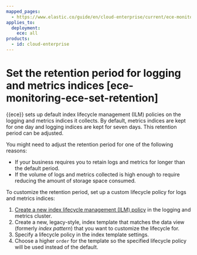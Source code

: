 ```yaml
---
mapped_pages:
  - https://www.elastic.co/guide/en/cloud-enterprise/current/ece-monitoring-ece-set-retention.html
applies_to:
  deployment:
    ece: all
products:
  - id: cloud-enterprise
---
```


# Set the retention period for logging and metrics indices [ece-monitoring-ece-set-retention]

{{ece}} sets up default index lifecycle management (ILM) policies on the logging and metrics indices it collects. By default, metrics indices are kept for one day and logging indices are kept for seven days. This retention period can be adjusted.

You might need to adjust the retention period for one of the following reasons:

* If your business requires you to retain logs and metrics for longer than the default period.
* If the volume of logs and metrics collected is high enough to require reducing the amount of storage space consumed.

To customize the retention period, set up a custom lifecycle policy for logs and metrics indices:

1. [Create a new index lifecycle management (ILM) policy](../../../manage-data/lifecycle/index-lifecycle-management/configure-lifecycle-policy.md) in the logging and metrics cluster.
2. Create a new, legacy-style, index template that matches the data view (formerly *index pattern*) that you want to customize the lifecycle for.
3. Specify a lifecycle policy in the index template settings.
4. Choose a higher `order` for the template so the specified lifecycle policy will be used instead of the default.

